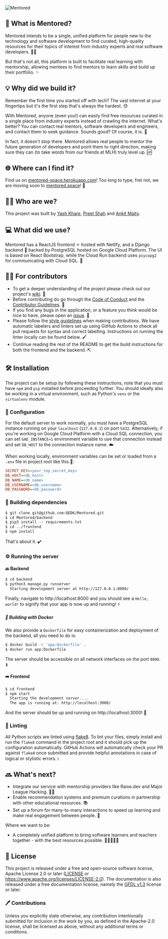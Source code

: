 ![Mentored](https://socialify.git.ci/QEDK/Mentored/png?description=1&font=Bitter&forks=0&issues=1&logo=https%3A%2F%2Fmedia.discordapp.net%2Fattachments%2F763734957306150933%2F765532665629638687%2Flogo-nobg.png&owner=0&pattern=Floating%20Cogs&pulls=1&theme=Light)
## 🙋 What is Mentored?
Mentored intends to be a single, unified platform for people new to the technology and software development to find curated, high-quality resources for their topics of interest from industry experts and real software developers. 👨‍💻

But that's not all, this platform is built to facilitate real learning with mentorship, allowing mentees to find mentors to learn skills and build up their portfolio. ✨

## 💡 Why did we build it?
Remember the first time you started off with tech? The vast internet at your fingertips but it's the first step that's always the hardest. 😓

With Mentored, anyone (even you!) can easily find free resources curated in a single place from industry experts instead of crawling the internet. What's better? You can contact real mentors, software developers and engineers, and contact them to seek guidance. Sounds good? Of course, it is. 🌟

In fact, it doesn't stop there. Mentored allows real people to mentor the future generation of developers and point them to right direction, making sure they can (to take words from our friends at MLH) truly level up. 🆙

## 🌐 Where can I find it?
Find us on [mentored-space.herokuapp.com](https://mentored-space.herokuapp.com)! Too long to type, fret not, we are moving soon to [mentored.space](https://mentored.space)! 🌠

## 👨‍🏭 Who are we?
This project was built by [Yash Khare](https://github.com/yashk2000), [Preet Shah](https://github.com/shahpreetk) and [Ankit Maity](https://github.com/QEDK).

## 💻 What did we use?
Mentored has a ReactJS frontend ⚛️ hosted with Netlify, and a Django backend 🐍 backed by PostgreSQL hosted on Google Cloud Platform. The UI is based on React Bootstrap, while the Cloud Run backend uses `psycopg2` for communicating with Cloud SQL. 💽

## 👨‍💻 For contributors
- To get a deeper understanding of the project please check out our project's [wiki](https://github.com/QEDK/Mentored/wiki). 📖
- Before contributing do go through the [Code of Conduct](https://github.com/QEDK/Mentored/blob/master/CODE_OF_CONDUCT.md) and the [Contributor Guidelines](https://github.com/QEDK/Mentored/blob/master/CONTRIBUTING.md). 🔧
- If you find any bugs in the application, or a feature you think would be nice to have, please open an [issue](https://github.com/QEDK/Mentored/issues/new/choose). 🐞
- Please follow the [style guidelines](https://github.com/QEDK/Mentored/wiki/Style-guidelines) when making contributions. We have automatic labelers and linters set up using GitHub Actions to check all pull requests for syntax and correct labelling. Instructions on running the linter locally can be found below. 🖌️
- Continue reading the rest of the README to get the build instructions for both the frontend and the backend. ⛏️

## 🛠️ Installation
The project can be setup by following these instructions, note that you must have `npm` and `pip` installed before proceeding further. You should ideally also be working in a virtual environment, such as Python's `venv` or the `virtualenv` module.

### 🧰 Configuration
For the default server to work normally, you must have a PostgreSQL instance running on your `localhost` (`127.0.0.1`) on port `5432`. Alternatively, if you're working on Google Cloud Platform with a Cloud SQL connection, you can set `GAE_INSTANCE=1` environment variable to use that connection instead and set `DB_HOST` to the connection instance name. ☁️

When working locally, environment variables can be set or loaded from a `.env` file in project root like this 📁:
```INI
SECRET_KEY=<your_top_secret_key>
DB_HOST=<db_host>
DB_NAME=<db_name>
DB_USERNAME=<db_username>
DB_PASSWORD=<db_password>
```

### 🧱 Building dependencies
```bash
$ git clone git@github.com:QEDK/Mentored.git
$ cd Mentored/backend
$ pip3 install -r requirements.txt
$ cd ../frontend
$ npm install
```
That's about it. ✔️

### ⚙️ Running the server
#### 🔙 Backend
```bash
$ cd backend
$ python3 manage.py runserver
  Starting development server at http://127.0.0.1:8000/
```
Finally, navigate to http://localhost:8000 and you should see a `Hello, world!` to signify that your app is now up and running! ⚡

##### 🐳 Building with Docker
We also provide a `Dockerfile` for easy containerization and deployment of the backend, all you need to do is:
```bash
$ docker build -t 'app:Dockerfile' .
$ docker run app:Dockerfile
```
The server should be accessible on all network interfaces on the port `8000`. ⏫

#### ➡️ Frontend
```bash
$ cd frontend
$ npm start
  Starting the development server....
  The app is running at: http://localhost:3000/
```
And the server should be up and running on http://localhost:3000! 🚀

### 🧹 Linting
All Python scripts are linted using [flake8](https://flake8.pycqa.org). To lint your files, simply install and run the `flake8` command in the project root and it should pick up the configuration automatically. GitHub Actions will automatically check your PR against `flake8` once submitted and provide helpful annotations in case of logical or stylistic errors. ℹ️

## 🔜 What's next?
* Integrate our service with mentorship providers like Raise.dev and Major League Hacking. 👩‍🏫
* Enable recommendation systems and premium curations in partnership with other educational resources. 📚
* Set up a forum for many-to-many interactions to speed up learning and make real engagement between people. 💬

Where we want to be: 
* A completely unified platform to bring software learners and teachers together - with the best resources possible. 🧑🏿‍🤝‍🧑🏿

## 📜 License
This project is released under a free and open-source software license, Apache License 2.0 or later ([LICENSE](LICENSE) or https://www.apache.org/licenses/LICENSE-2.0). The documentation is also released under a free documentation license, namely the [GFDL v1.3](https://www.gnu.org/licenses/fdl-1.3.en.html) license or later.

### 🖊️ Contributions
Unless you explicitly state otherwise, any contribution intentionally submitted for inclusion in the work by you, as defined in the Apache-2.0 license, shall be licensed as above, without any additional terms or conditions.

